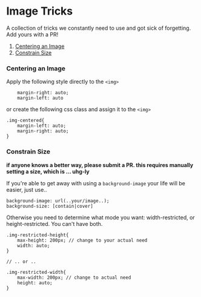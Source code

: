 # Image Tricks
A collection of tricks we constantly need to use and got sick of forgetting. Add yours with a PR!

1. [Centering an Image](#centering-an-image)
2. [Constrain Size](#constrain-size)

### Centering an Image
Apply the following style directly to the `<img>`

```
	margin-right: auto;
	margin-left: auto
```

or create the following css class and assign it to the `<img>`

```
.img-centered{
	margin-left: auto;
	margin-right: auto;
}
```

### Constrain Size
**if anyone knows a better way, please submit a PR. this requires manually setting a size, which is ... uhg-ly**

If you're able to get away with using a `background-image` your life will be easier, just use..

```
background-image: url(..your/image..);
background-size: [contain|cover]
```
Otherwise you need to determine what mode you want: width-restricted, or height-restricted. You can't have both.


```
.img-restricted-height{
	max-height: 200px; // change to your actual need
	width: auto;
}

// .. or ..

.img-restricted-width{
	max-width: 200px; // change to actual need
	height: auto;
}
```